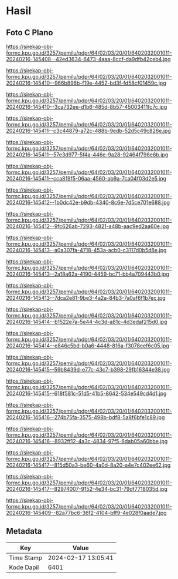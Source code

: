 # Hasil

## Foto C Plano

https://sirekap-obj-formc.kpu.go.id/3257/pemilu/pdpr/64/02/03/20/01/6402032001011-20240216-145408--42ed3634-6473-4aaa-8ccf-da9dfb42ceb4.jpg

https://sirekap-obj-formc.kpu.go.id/3257/pemilu/pdpr/64/02/03/20/01/6402032001011-20240216-145410--966b896b-f19e-4452-bd3f-fd58cf01459c.jpg

https://sirekap-obj-formc.kpu.go.id/3257/pemilu/pdpr/64/02/03/20/01/6402032001011-20240216-145410--3ca732ee-d1b6-485d-8b57-45003411fc7c.jpg

https://sirekap-obj-formc.kpu.go.id/3257/pemilu/pdpr/64/02/03/20/01/6402032001011-20240216-145411--c3c44879-a72c-488b-9edb-52d5c49c826e.jpg

https://sirekap-obj-formc.kpu.go.id/3257/pemilu/pdpr/64/02/03/20/01/6402032001011-20240216-145411--57e3d977-5f4a-446e-9a28-92464f796e6b.jpg

https://sirekap-obj-formc.kpu.go.id/3257/pemilu/pdpr/64/02/03/20/01/6402032001011-20240216-145411--cca819f5-06aa-4560-ab9a-7ca04f03d2e5.jpg

https://sirekap-obj-formc.kpu.go.id/3257/pemilu/pdpr/64/02/03/20/01/6402032001011-20240216-145412--1b0dc42e-b9db-4340-8c6e-7d5ce701e688.jpg

https://sirekap-obj-formc.kpu.go.id/3257/pemilu/pdpr/64/02/03/20/01/6402032001011-20240216-145412--9fc626ab-7293-4821-a48b-aac9ed2aa60e.jpg

https://sirekap-obj-formc.kpu.go.id/3257/pemilu/pdpr/64/02/03/20/01/6402032001011-20240216-145413--a0a307fa-4718-453a-acb0-c3117d0b5d8e.jpg

https://sirekap-obj-formc.kpu.go.id/3257/pemilu/pdpr/64/02/03/20/01/6402032001011-20240216-145413--2a18a62a-4190-4459-bc71-bb4a709443b0.jpg

https://sirekap-obj-formc.kpu.go.id/3257/pemilu/pdpr/64/02/03/20/01/6402032001011-20240216-145413--7dca2e81-9be3-4a2a-84b3-7a0af6f1b7ec.jpg

https://sirekap-obj-formc.kpu.go.id/3257/pemilu/pdpr/64/02/03/20/01/6402032001011-20240216-145414--b1522e7a-5e44-4c3d-a81c-4d3edaf215d0.jpg

https://sirekap-obj-formc.kpu.go.id/3257/pemilu/pdpr/64/02/03/20/01/6402032001011-20240216-145414--e846c5bd-b0a6-4448-816a-f3078eef6c05.jpg

https://sirekap-obj-formc.kpu.go.id/3257/pemilu/pdpr/64/02/03/20/01/6402032001011-20240216-145415--59b8439d-e77c-43c7-b398-29fb16344e38.jpg

https://sirekap-obj-formc.kpu.go.id/3257/pemilu/pdpr/64/02/03/20/01/6402032001011-20240216-145415--618f581c-51d5-41b5-8642-534e549cd4d1.jpg

https://sirekap-obj-formc.kpu.go.id/3257/pemilu/pdpr/64/02/03/20/01/6402032001011-20240216-145416--274b75fa-3575-498b-bdf8-5a8f6bfe1c89.jpg

https://sirekap-obj-formc.kpu.go.id/3257/pemilu/pdpr/64/02/03/20/01/6402032001011-20240216-145416--8932ff12-4a3c-4834-97f5-6dab05a60bbe.jpg

https://sirekap-obj-formc.kpu.go.id/3257/pemilu/pdpr/64/02/03/20/01/6402032001011-20240216-145417--815d50a3-be60-4a0d-8a20-a4e7c402ee62.jpg

https://sirekap-obj-formc.kpu.go.id/3257/pemilu/pdpr/64/02/03/20/01/6402032001011-20240216-145417--82974007-9152-4e34-bc31-79df7718035d.jpg

https://sirekap-obj-formc.kpu.go.id/3257/pemilu/pdpr/64/02/03/20/01/6402032001011-20240216-145409--82a77bc6-36f2-4104-bff9-4e028f0aade7.jpg


## Metadata

| Key        | Value               |
| ---------- | ------------------- |
| Time Stamp | 2024-02-17 13:05:41 |
| Kode Dapil | 6401                |



